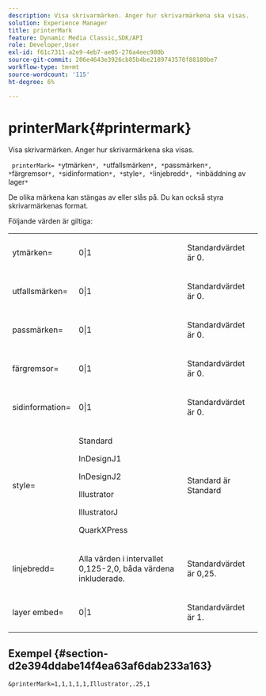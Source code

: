 ```yaml
---
description: Visa skrivarmärken. Anger hur skrivarmärkena ska visas.
solution: Experience Manager
title: printerMark
feature: Dynamic Media Classic,SDK/API
role: Developer,User
exl-id: f61c7311-a2e9-4eb7-ae05-276a4eec980b
source-git-commit: 206e4643e3926cb85b4be2189743578f88180be7
workflow-type: tm+mt
source-wordcount: '115'
ht-degree: 6%

---
```


# printerMark{#printermark}

Visa skrivarmärken. Anger hur skrivarmärkena ska visas.

` printerMark= *`ytmärken`*, *`utfallsmärken`*, *`passmärken`*, *`färgremsor`*, *`sidinformation`*, *`style`*, *`linjebredd`*, *`inbäddning av lager`*`

De olika märkena kan stängas av eller slås på. Du kan också styra skrivarmärkenas format.

Följande värden är giltiga:

<table id="simpletable_C84560940CAC46D8BE9D0EFEE5EBF323"> 
 <tr class="strow"> 
  <td class="stentry"> <p>ytmärken= </p></td> 
  <td class="stentry"> <p>0|1 </p></td> 
  <td class="stentry"> <p>Standardvärdet är 0. </p></td> 
 </tr> 
 <tr class="strow"> 
  <td class="stentry"> <p>utfallsmärken= </p></td> 
  <td class="stentry"> <p>0|1 </p></td> 
  <td class="stentry"> <p>Standardvärdet är 0. </p></td> 
 </tr> 
 <tr class="strow"> 
  <td class="stentry"> <p>passmärken= </p></td> 
  <td class="stentry"> <p>0|1 </p></td> 
  <td class="stentry"> <p>Standardvärdet är 0. </p></td> 
 </tr> 
 <tr class="strow"> 
  <td class="stentry"> <p>färgremsor= </p></td> 
  <td class="stentry"> <p>0|1 </p></td> 
  <td class="stentry"> <p>Standardvärdet är 0. </p></td> 
 </tr> 
 <tr class="strow"> 
  <td class="stentry"> <p>sidinformation= </p></td> 
  <td class="stentry"> <p>0|1 </p></td> 
  <td class="stentry"> <p>Standardvärdet är 0. </p></td> 
 </tr> 
 <tr class="strow"> 
  <td class="stentry"> <p>style= </p></td> 
  <td class="stentry"> <p>Standard </p> <p>InDesignJ1 </p> <p>InDesignJ2 </p> <p>Illustrator </p> <p>IllustratorJ </p> <p>QuarkXPress </p> </td> 
  <td class="stentry"> <p>Standard är Standard </p></td> 
 </tr> 
 <tr class="strow"> 
  <td class="stentry"> <p>linjebredd= </p></td> 
  <td class="stentry"> <p>Alla värden i intervallet 0,125-2,0, båda värdena inkluderade. </p></td> 
  <td class="stentry"> <p>Standardvärdet är 0,25. </p></td> 
 </tr> 
 <tr class="strow"> 
  <td class="stentry"> <p>layer embed= </p></td> 
  <td class="stentry"> <p>0|1 </p></td> 
  <td class="stentry"> <p>Standardvärdet är 1. </p></td> 
 </tr> 
</table>

## Exempel {#section-d2e394ddabe14f4ea63af6dab233a163}

`&printerMark=1,1,1,1,1,Illustrator,.25,1`
